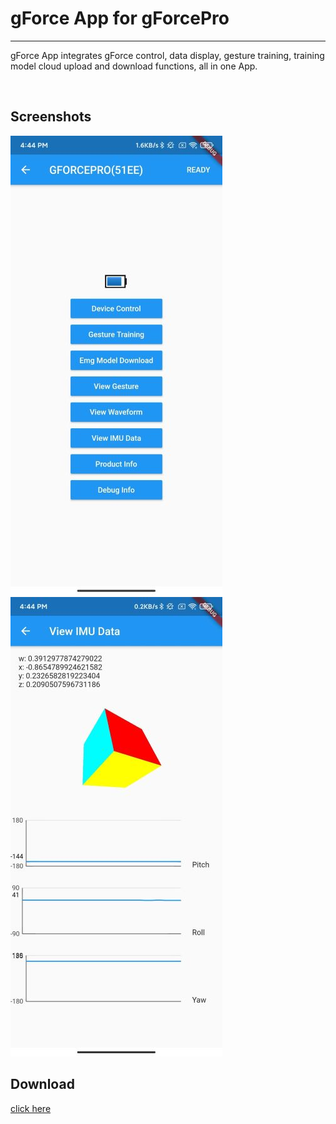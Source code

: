 # gForce App for gForcePro

***

gForce App integrates gForce control, data display, gesture training, training model cloud upload and download functions, all in one App.

<br>

## Screenshots

![gforceAPP2.jpg](./imgs/gforceAPP2.jpg)
![gforceAPP1.jpg](./imgs/gforceAPP1.jpg)

## Download

[click here](http://gforce-portal.oymotion.com/)